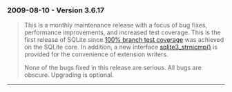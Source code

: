 ### 2009\-08\-10 \- Version 3\.6\.17


> This is a monthly maintenance release with a focus of bug fixes,
>  performance improvements, and increased test coverage. This is the
>  first release of SQLite since [100% branch test coverage](testing.html#coverage)
>  was achieved on the SQLite core.
>  In addition, a new interface [sqlite3\_strnicmp()](c3ref/stricmp.html) is provided for the
>  convenience of extension writers.
> 
> 
>  None of the bugs fixed in this release are serious. All bugs are
>  obscure. Upgrading is optional.



---

